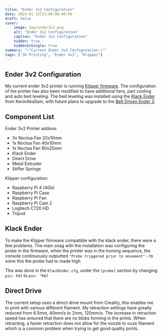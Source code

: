 ```yaml
---
title: "Ender 3v2 Configuration"
date: 2024-01-15T21:00:00-00:00
draft: false
cover:
    image: img/ender3v2.png
    alt: "Ender 3v2 Configuration"
    caption: "Ender 3v2 Configuration"
    hidden: true
    hiddenInSingle: true
summary: "\"Current Ender 3v2 Configuration.\""
tags: ["3D Printing", "Ender 3v2", "Klipper"]
---
```


## Ender 3v2 Configuration

My current ender 3v2 printer is running [Klipper firmware](https://klipper3d.org). 
The configuration of the printer has also been modified to have additional fans, part cooling and auto bed leveling.
The bed leveling was installed using the [Klack Ender](https://kevinakasam.com/klackender) from KevinAkaSam, 
with future plans to upgrade to the [Belt Driven Ender 3](https://kevinakasam.com/belt-driven-ender-3).

## Component List

Ender 3v2 Printer addons:
- 3x Noctua Fan 20x10mm
- 1x Noctua Fan 40x10mm
- 1x Noctua Fan 90x25mm
- Klack Ender
- Direct Drive
- Metal Extruder
- Stiffer Springs


Klipper configuration:
- Raspberry Pi 4 (4Gb)
- Raspberry Pi Case
- Raspberry Pi Fan
- Raspberry Pi Cam 2
- Logitech C720 HD
- Tripod

## Klack Ender

To make the Klipper firmware compatible with the klack ender, there were a few problems. 
The main snag with the installation was configuring the probe in the firmware, when the printer was in the homing sequence,
the console continuously outputted `"Probe triggered prior to movement"` - to solve this the probe had to made high.

This was done in the `KlackEnder.cfg`, under the `[probe]` section by changing `pin: PA7` to `pin: ^PA7` 

## Direct Drive

The current setup uses a direct drive mount from Creality, this enables me to print with various different filament.
My retraction settings have greatly reduced from 6.5mm, 40mm/s to 2mm, 120mm/s. 
The increase in retraction speed has ensured that there are no blobs forming in the prints. 
WHen retracting, a faster retraction does not allow for the nozzle to ouze filament which is a common problem when trying to get good quality prints.

